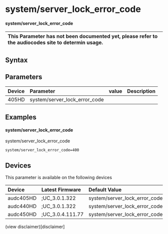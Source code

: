 ﻿---
description: system/server_lock_error_code
search: false
---

# system/server_lock_error_code

#### system/server_lock_error_code


| This Parameter has not been documented yet, please refer to the audiocodes site to determin usage.  | 
| :--- |

## Syntax

## Parameters
|Device|Parameter|value|Description|
|:---|:---|:---|:---|
| 405HD | system/server_lock_error_code |  |  |

## Examples
#### system/server_lock_error_code

system/server_lock_error_code

```
system/server_lock_error_code=400
```

## Devices
This parameter is available on the following devices

| Device | Latest Firmware | Default Value |
|:---|:---|:---|
| audc405HD | ;UC_3.0.1.322 | system/server_lock_error_code=400 
| audc440HD | ;UC_3.0.1.322 | system/server_lock_error_code=400 
| audc450HD | ;UC_3.0.4.111.77 | system/server_lock_error_code=400 

(view disclaimer)[disclaimer]
